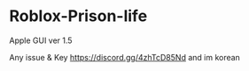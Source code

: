 # Roblox-Prison-life
Apple GUI ver 1.5

Any issue & Key https://discord.gg/4zhTcD85Nd
and im korean
